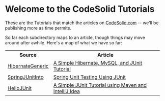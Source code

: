 Welcome to the CodeSolid Tutorials
=========

These are the Tutorials that match the articles on <a href="http://www.codesolid.com">CodeSolid.com</a> -- we'll be publishing more as time permits.

So far each subdirectory maps to an article, though things may move around after awhile.  Here's a map of what we have so far:

<table>
<tr><th>Source</th><th>Article</th></tr>
<tr>
	<td><a href="https://github.com/CodeSolid/tutorials/tree/master/HibernateGeneric">HibernateGeneric</a></td>
	<td><a href="http://www.particlewave.com/2013/05/22/a-simple-hibernate-mysql-and-junit-tutorial/">A Simple Hibernate, MySQL, and JUnit Tutorial</a></td>
</tr>
<tr>	
	<td><a href="https://github.com/CodeSolid/tutorials/tree/master/SpringJUnitIntro">SpringJUnitInto</a></td>
	<td><a href="http://www.particlewave.com/2013/05/16/spring-unit-testing-using-junit/">Spring Unit Testing Using JUnit</a></td>
</td>
</tr>

<tr>
	<td><a href="https://github.com/CodeSolid/tutorials/tree/master/HelloJUnit">HelloJUnit</a></a></td>
	<td><a href="http://codesolid.com/2013/05/11/a-simple-junit-tutorial-using-maven-and-intellij-idea/">A Simple JUnit Tutorial using Maven and IntelliJ Idea</a></td>
</tr>
</table>
